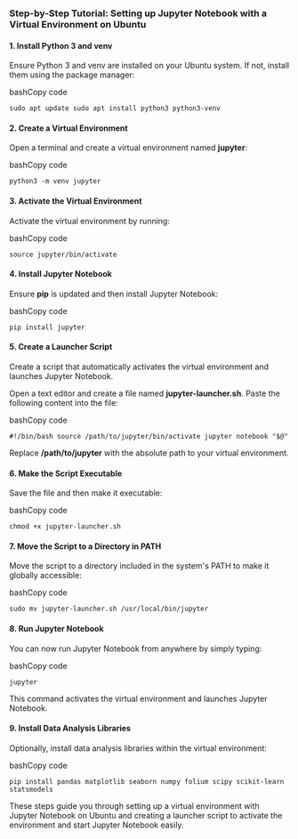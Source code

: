 ### **Step-by-Step Tutorial: Setting up Jupyter Notebook with a Virtual Environment on Ubuntu**

#### 1\. **Install Python 3 and venv**

Ensure Python 3 and venv are installed on your Ubuntu system. If not, install them using the package manager:

bashCopy code

`sudo apt update sudo apt install python3 python3-venv`

#### 2\. **Create a Virtual Environment**

Open a terminal and create a virtual environment named **jupyter**:

bashCopy code

`python3 -m venv jupyter`

#### 3\. **Activate the Virtual Environment**

Activate the virtual environment by running:

bashCopy code

`source jupyter/bin/activate`

#### 4\. **Install Jupyter Notebook**

Ensure **pip** is updated and then install Jupyter Notebook:

bashCopy code

`pip install jupyter`

#### 5\. **Create a Launcher Script**

Create a script that automatically activates the virtual environment and launches Jupyter Notebook.

Open a text editor and create a file named **jupyter-launcher.sh**. Paste the following content into the file:

bashCopy code

`#!/bin/bash source /path/to/jupyter/bin/activate jupyter notebook "$@"`

Replace **/path/to/jupyter** with the absolute path to your virtual environment.

#### 6\. **Make the Script Executable**

Save the file and then make it executable:

bashCopy code

`chmod +x jupyter-launcher.sh`

#### 7\. **Move the Script to a Directory in PATH**

Move the script to a directory included in the system's PATH to make it globally accessible:

bashCopy code

`sudo mv jupyter-launcher.sh /usr/local/bin/jupyter`

#### 8\. **Run Jupyter Notebook**

You can now run Jupyter Notebook from anywhere by simply typing:

bashCopy code

`jupyter`

This command activates the virtual environment and launches Jupyter Notebook.

#### 9\. **Install Data Analysis Libraries**

Optionally, install data analysis libraries within the virtual environment:

bashCopy code

`pip install pandas matplotlib seaborn numpy folium scipy scikit-learn statsmodels`

These steps guide you through setting up a virtual environment with Jupyter Notebook on Ubuntu and creating a launcher script to activate the environment and start Jupyter Notebook easily.
